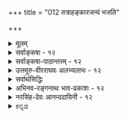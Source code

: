 +++
title = "012 तत्राहङ्कारजन्यं भजति"

+++
<details><summary>मूलम्</summary>

तत्राहङ्कारजन्यं भजति परिणतैः शब्दमात्रं नभस्त्वं तद्वत्तन्मात्रपूर्वास्तदुपरि मरुदग्न्यम्बुभूम्यः क्रमात्स्युः ।  
सूक्ष्मस्थूलस्वभावस्वगुणसमुदयप्रक्रियातारतम्यात् तन्मात्राभूतभेदः कललदधिनयात् कल्पितस्तत्त्वविद्भिः ॥ १२ ॥
</details>

<details><summary>सर्वाङ्कषा - १२</summary>

अनन्तरसृष्टिप्रक्रियायां सांख्यप्रक्रियातो विशेषं निरूपयति - तन्त्रेत्यादिना । **तत्र** = एतादृशसृष्टिप्रक्रियायाम् । **अहङ्कारजन्यम्** = तामसाहङ्कारात् उत्पन्नम् **शब्दमात्रम्** = शब्दतन्मात्रम्, **परिणतैः** = परिणामविशेषैः, **नभस्त्वम्** = आकाशत्वं **भजति** = प्राप्नोति । **तदुपरि** = तदनन्तरम् **तद्वत्** = तथैव, तन्मात्रपूर्वाः तत्तत्तन्मात्रपूर्वाः, **मरुदग्न्यम्बुभूम्यः** = वायुः, तेजः, जलम्, पृथिवी इति चत्वारि भूतानि **क्रमात्** = क्रमशः **स्युः** =भवेयुः। सांख्याः तामसाहङ्कारात् युगपदेव पञ्चतन्मात्राणि भवन्ति, पञ्चतन्मात्रेभ्यः पञ्चभूतानि च युगपदेव भवन्ति । 'अष्टौ प्रकृतयष्षोडशविकाराः' इत्याथर्वणश्रुत्यैतत्सिद्ध्यति । अन्यथा हि द्वादश 

[[27]]

सूक्ष्मस्थूलस्वभावस्वगुणसमुदयप्रक्रियातारतम्यात् 

तन्मात्राभूतभेदः कललदधिनयात् कल्पितस्तत्त्वविद्भिः ॥12॥ 



प्रकृतयः, द्वादश विकारा भवेयुरित्याहुः । सिद्धान्ते तु तच्छ्रुतेस्तात्पर्यस्यान्यथा विवरणात् (श्लो. 15) 'आत्मन आकाशः संभूतः । आकाशाद्वायुः । वायोरग्निः । अग्नेरापः । अद्भ्यः पृथिवी' ( तै. उ. आ. 1) इति श्रुतौ क्रमदर्शनाच्च, आकाशे शब्द एक एव गुणः, तज्जन्ये वायौ शब्दः स्पर्शश्चेति द्वौ गुणौ, तज्जन्ये **अग्नौ** = तेजसि शब्दः, स्पर्श, रूपम् इति त्रयो गुणाः, तज्जन्ये जले शब्दः, स्पर्शः, रूपम्, रसः इति चत्वारो गुणाः, तज्जन्यायां पृथिव्यां शब्दः, स्पर्शः, रूपम्, रस, गन्धश्चेति पञ्च गुणाः, इति एकैकगुणवृद्धेः दर्शनाच्च, तामसाहङ्कारात् शब्दतन्मात्रम्, तस्मादाकाशः, तस्मात् स्पर्शतन्मात्रम् तस्माद्वायुः, तस्मात् रूपतन्मात्रम्, तस्मात्तेजः, तस्मात् रसतन्मात्रम्, तस्मादापः, तस्मात् गन्धतन्मात्रम्, तस्मात् पृथिवी इत्येवं क्रमशः पञ्चतन्मात्राणि, पञ्चभूतानि च भवन्ति । यद्यपि उक्ततैत्तिरीयश्रुतौ तन्मात्राणां सृष्टिर्नोक्ता, अथापि सुबालश्रुत्यनुसारात्सिद्धिः, सृष्टिप्रक्रियायाः 'धाता यथापूर्वमकल्पयत्' ( तै. महा.) इत्येकरूपत्वात् ॥ 

तन्मात्राणां स्वरूपं विवृणोति - सूक्ष्मेत्यादि । सूक्ष्मस्थूलस्वभावेति बहुव्रीहिः । 'सूक्ष्मस्थूलाः स्वभावाः येषाम्' इति, 'सूक्ष्मस्थूलस्वभावाः स्वगुणाः येषाम्' इति पुनरपि बहुव्रीहिः । सूक्ष्मस्थूलस्वभावविशिष्टशब्दादिगुणवन्ति तन्मात्राणि भूतानि च । तेषां समुदयः **उत्पत्तिः** = परिणामः । तस्य प्रक्रियायाः तारतम्यात् **तन्मात्राभूतभेदः** = तन्मात्राणां भूतानाञ्च परस्परं भेदः कललदधिनयात्, तत्त्वविद्भिः कल्पितः इत्यर्थः ॥ 

सूक्ष्मस्थूलस्वभावस्वगुणपदयोः कर्मधारयो न । तदा हि गुणानां प्रत्येकमुत्पत्तिः नैयायिकवत् स्यात् । तदानीं हि गुणानां द्रव्याणां च उपादानोपादेयभावः स्यात् । इत्यादिकं पूर्वमेव (पु. 16) प्रपञ्चितम् । अतः गुणानामुदयो नाम गुणविशिष्टद्रव्याणामेव परिणामः । अतोऽत्र बहुव्रीहिसमासः । तदा तु सूक्ष्मस्थूलस्वभावस्वगुणानि तन्मात्राणि भूतानि च । तेषां समुदयः - उत्पत्तिरित्यर्थः । तन्मात्राण्यपि द्रव्यविशेषाण्येव, न केवलगुणरूपाणि । केवलगुणस्य प्रत्येकमवस्थानासंभवात् । तन्मात्राणां प्रकृतिद्रव्यपरिणामरूपत्वेन द्रव्यत्वानपायात् । अतश्च द्रव्याणामेव तेन तेन रूपेण परिणामात्, द्रव्याणामेवोपादानोपादेयभावः, न तु द्रव्यगुणयोरिति न काप्यनुपपत्तिः । तथा च सूक्ष्मस्वभावयुक्तगुणविशिष्टद्रव्यस्य स्थूलस्वभावयुक्तगुणविशिष्टद्रव्यात्मना परिणाम एव तत्तदुत्पत्तिपदार्थः । यथा - तामसाहङ्कारः सूक्ष्मशब्दविशिष्टशब्दतन्मात्ररूपेण परिणमते । तच्च शब्दतन्मात्रं स्थूलशब्दविशिष्टाकाशात्मना परिणमते । तच्चाकाशं सूक्ष्मशब्दस्पर्शविशिष्टस्पर्शतन्मात्ररूपेण परिणमते । तच्च स्पर्शतन्मात्रं स्थूलशब्दस्पर्शविशिष्टवायुरूपेण परिणमते । स च वायुः सूक्ष्मशब्दस्पर्शरूपविशिष्टरूपतन्मात्ररूपेण परिणमते । तच्च रूपतन्मात्रं स्थूलशब्दस्पर्शरूपविशिष्टतेजोरूपेण परिणमते । तच्च तेजः सूक्ष्मशब्दस्पर्शरूपरसविशिष्टरसतन्मात्ररूपेण परिणमते । तच्च रसतन्मात्रं स्थूलशब्दस्पर्शरूपरसविशिष्टजलरूपेण परिणमते । तच्च जलं सूक्ष्मशब्दस्पर्शरूपरसगन्धविशिष्टगन्धतन्मात्ररूपेण परिणमते । तच्च गन्धतन्मात्रं स्थूलशब्दस्पर्शरूपरसगन्धविशिष्टपृथिवीरूपेण 



[[28]]

परिणमते इति पञ्चतन्मात्राणां पञ्चभूतानां च उत्पत्तिप्रकारः । तन्मात्राणां भूतानां च कललदधिनी दृष्टान्तौ । पयस आतञ्चनेन दधिरूपेण परिणामः न हि हठादेकक्षणे भवति । किन्तु क्रमश एव । तत्र मध्यावस्था कललमित्युच्यते । तच्च न पयः, नापि दधि । अत एव नाम्लम्, नापि मधुरम् । तद्वदेव पूर्वभूतोत्तरभूतयोः मध्ये तन्मात्रात्मक परिणामो भवतीत्यर्थः । एवं सत्येव एकैकगुणवृद्ध्यादिकं संगच्छेत ॥ 

ननु 'प्रकृतिरिह गुणैस्सत्त्वपूर्वैरुपेता' इति प्रकृतिमात्रस्य लक्षणमुक्तम् । महदादीनां लक्षणानि कुतो नोक्तानि ? इति चेत्, चिदचिदीश्वररूपतत्त्वत्रयज्ञानमेव मुक्तिहेतुरिति सिद्धान्तः इत्यादिकं हि पूर्वमेवोक्तम् (श्लो. 4) । तत्राचित्पदेन हि त्रिगुणप्रकृतिरेवोच्यते । इतराणि तत्त्वानि तद्विकृतिरूपाणि । अतो मूलप्रकृतेः प्राधान्यात्तल्लक्षणमुक्तम् । इतरेषां तु सुगमं लक्षणम् । एतद्विस्तरः न्यायसिद्धाञ्जने द्रष्टव्यः । तत्संगृह्य किञ्चिदुच्यते - प्रकृतेः अव्यक्तत्वात्, तदधिकृत्य वचोऽप्यधिकं न प्रसरेत् । महदादयस्तु व्यक्तानीत्युच्यन्ते । यद्यपि महदादितत्त्वान्यपि नास्माकं व्यक्तानि । हन्त ! किं बहुना ? पृथिव्यादितत्त्वान्यपि नास्माकं कदापि व्यक्तानि । पञ्चीकृतं स्थूलं भौतिकं पृथिव्यादिकमस्मच्चक्षुर्गोचरः । अतोऽस्मद्दृष्ट्या तत्त्वं सर्वमव्यक्तमेव । अथापि प्रकृतिव्यतिरिक्तानि तत्त्वानि कदाचित्केषाञ्चिद्योगिनां भवेयुर्गोचराः । प्रकृतिस्तु तेषामप्यगोचरः । अतस्तत्तत्त्वमव्यक्तमुच्यते । अत एवोच्यते भगवता 'दैवी ह्येषा गुणमयी मम माया दुरत्यया । मामेव ये प्रपद्यन्ते मायामेतां तरन्ति ते ॥ ' ( गी. 7-14 ) इति । सांख्यैः या प्रकृतिरित्युच्यते, सैव वेदान्तिभिः मायेत्युच्यते । जीवावारकत्वात् तम इति, सृष्ट्यादिकार्ये भगवतः प्रधानोपकरणत्वात् प्रधानमिति चोच्यते । एवमक्षरशब्दोऽपि प्रकृतौ प्रयुज्यते - 'अव्यक्तमक्षरे लीयते । अक्षरं तमसि लीयते' (सु. 2) इत्यादौ प्रकृतेर्विलक्षणावस्था निर्दिश्यन्ते । प्रकृतेर्निरन्वयविनाशाभावात् कुत्रचित्तथा कथनम् । एतस्मादव्यक्तात्प्रथमं महत्तत्त्वं भवति । महदादीनां तत्त्वान्तरत्वमपि सुबालादिसिद्धम् । व्यक्ततत्त्वेष्वस्य बृहत्त्वात् महदित्युच्यत इत्यनुपदमेवोक्तम् । एवं जीवबुद्धिप्रसरहेतुत्वात् बुद्धितत्त्वमितीदमुच्यते ॥ 

[[1]]

यद्यपि सिद्धान्ते 'बुद्धिरुपलब्धिर्ज्ञानमित्यनर्थान्तरम्' (न्या. सू. 1-1-15) इति गौतमीयप्रक्रियया बुद्धिः, ज्ञानमिति पर्याये पदे । अथाप्यस्ति विशेषोऽत्रेत्यग्रिमसरे विव्रियते । 'बुद्धिरव्यक्तमेव च ' ( गी. 13- 5) इतिवचनमत्र स्मर्तव्यम् । शिष्टं पश्चात् ॥ 

महत्तत्त्वात् अहंकाराख्यं तत्त्वं प्रभवति । एवञ्च महत्तत्त्वाव्यवहितोत्तरावस्थावद्द्रव्यत्वमेवास्य लक्षणम् । अथवा 'अहम्' इति जीवस्य प्रत्यक्त्वव्यवहारादिहेतुत्वात् तत्तत्त्वमहंकारपदेनोच्यते । ततश्च प्रत्यक्त्वव्यवहारकारणं तत्त्वमहंकारः । यद्यपि प्रत्यक्त्वमात्मनोऽसाधारणधर्मः; अथापि तद्व्यवहारस्तु संसारिजीवानां शरीरसंबन्धादेव । शरीरं च चतुर्विंशतितत्त्वोपादानकमिति अग्रे ( श्लो. 23 ) प्रदर्श्यते । अतश्शरीरेऽहंकारतत्त्वस्य सत्त्वात् स्थूलाहंबुद्धिः, अहंभावना चात्मनः अहमिति अभिमानपूर्वकव्यवहारहेतुर्भवतीति अहंव्यवहारहेतुरहंकारः। अधिकमग्रे ( जीव. 2, 4) भविष्यति । त्रिगुणद्रव्योपादानकत्वात् सर्वाण्यप्युत्तरतत्त्वानि त्रिगुणवन्त्येव । अत एव सात्त्विकादिभेदवन्ति । अत एवाहंकारोऽपि सात्त्विकराजसतामसभेदेन त्रिविधः । सात्त्विकाहंकारादेकादशेन्द्रियाणि, तामसाहंकाराच्छब्दतन्मात्रं च जायते । राजसस्तूभयानुग्राहकः ॥ 

[[29]]



सात्त्विकाहंकारात् घ्राणरसनचक्षुस्त्वक्श्रोत्राणि पञ्चज्ञानेन्द्रियाणि, गन्धरसरूपस्पर्शशब्दग्राहकाणि, वाक्पाणिपादपायूपस्थानि, वचनादानगमनोत्सर्गानन्दविशेषकरणानि पञ्चकर्मेन्द्रियाणि, मनश्चेत्येकादशेन्द्रियाणि भवन्ति । एवञ्च सात्त्विकाहङ्काराव्यवहितोपादानकत्वमिन्द्रियाणां सामान्यलक्षणम् । विशेषलक्षणान्यप्येवं सुज्ञेयानि । मनसस्तु सुखादि साक्षात्कारहेतुत्वं लक्षणम् । सुखादीनां स्वप्रकाशत्वेऽपि, तदनुसन्धानहेतुत्वं मनस एव । व्यवसायानुव्यवसाययोर्भेदविचारस्तदवसरे भविष्यति । 

केचित्तु – सात्त्विकाहंकारात् पञ्चज्ञानेन्द्रियाणि मनश्च, राजसाहंकारात्पञ्चकर्मेन्द्रियाणि च भवन्तीत्याहुः । अपरे तु मनः उभयात्मकमुभयविधेन्द्रियप्रेरकत्वादित्याहुः ॥ 

तामसाहंकारजन्यत्वे सति आकाशोपादानत्वं शब्दतन्मात्रस्य लक्षणम् । शब्दतन्मात्रादाकाशम् । आकाशात् स्पर्शतन्मात्रम् । तस्मात् वायुः । ततोरूपतन्मात्रम् । ततः तेजः । तेजसः रसतन्मात्रम्, तत आपः । ततो गन्धतन्मात्रम् । ततः पृथिवी ॥ 

[[1]]

I 

सांख्यास्तु भूतादेः पञ्चतन्मात्राणि साक्षादेव जायन्ते । तेभ्यः पञ्च भूतानि युगपद्भवन्तीत्याहुः । परं त्वेवं सति पञ्चभूतेष्वेकोत्तरगुणवृद्धिरहेतुका स्यादिति पूर्वोक्तक्रमणैवोत्पत्तिर्युक्ता ॥ 

केचित्तु, भूतादेः पञ्चतन्मात्राणि युगपदेव भवन्ति । शब्दतन्मात्रसहकृतादहंकारात् आकाशः । स्पर्शतन्मात्रसहकृतादाकाशाद्वायुः । रूपतन्मात्रसहकृतवायोस्तेजः । रसतन्मात्रसहकृतात्तेजसः आपः । गन्ध तन्मात्रसहकृताभ्यः अद्भ्यः पृथिवीति वदन्ति । तन्मात्रतत्त्वानां संज्ञाबलात्, गुणानां क्रमवृद्धेः 'आकाशाद्वायुः' इत्यादिश्रुतेश्चैवमिति भावः । अत्यन्तातीन्द्रियेषु व्यर्थचर्चया न कोऽपि लाभ इत्यवधेयम् ॥ 

एवञ्च आकाशाव्यवहितपूर्वोपादानत्वं शब्दतन्मात्रलक्षणम् । शब्दतन्मात्राव्यवहितोपादानकत्वम्, शब्दवत्त्वे सति स्पर्शशून्यत्वं वा आकाशस्य लक्षणम् । स्पर्शतन्मात्राव्यवहितोपादानकत्वम्, रूपशून्यत्वे सति स्पर्शवत्त्वं वा वायोर्लक्षणम् । रूपतन्मात्राव्यवहितोपादानकत्वम्, रसशून्यत्वे सति रूपवत्त्वं वा तेजसो लक्षणम् । रसतन्मात्राव्यवहितोपादानकत्वम्, गन्धशून्यत्वे सति रसवत्त्वं वा अपां लक्षणम् । एवं गन्धतन्मात्राव्यवहितोपादानकत्वम्, गन्धवत्त्वं वा पृथिव्या लक्षणम् । एवम् 'वैशेषिकशैलीमनुसृत्य यथावस्थितपदार्थस्वरूपं ह्यत्र विशोध्यते ' ( न्या. सि. बुद्धि.) इत्याचार्यसार्वभौमैरेवाभिधानात् तत्तन्त्रोक्तान्यपि लक्षणानि यथार्हं शोधयित्वा योजनीयानि । तस्य तन्त्रस्य तदर्थमेवावतारादिति ॥ 

ननु तन्मात्राभूतयोर्विशेषः कः ? न च 'कललदधिनयात्' इत्यादिना तेषां स्वरूपं प्रदर्शितमेवेति वाच्यम्; भूतापेक्षयातिरिक्तत्वमात्रमेव तेन सिद्धम्, स्वरूपपरिचये तद्दृष्टान्तमपर्याप्तम् । 'तन्मात्र 'पददर्शने हि तस्य द्रव्यत्वं नास्तीति प्रतीयते । **'तदेव** = तन्मात्रम्' इति किल पदनिष्पत्तिः । तथा च ' रूपतन्मात्रम् ' ‘रसतन्मात्रम्’ इत्यादिपदैः गुणमात्रमुच्यते, न तु तदाश्रयद्रव्यम् । यथा आकाशवाय्वोर्मध्ये 'स्पर्शतन्मात्रं ' परिगण्यते । एवञ्चाकाशाख्यद्रव्यस्य स्पर्शगुणमिश्रणे वायुर्भवतीति सिद्ध्यति । एवं वायुना साकं रूपस्य मिश्रणे तेजो भवति । एवञ्च तत्र तत्र मध्येऽधिकस्य तत्तद्गुणस्य मिश्रणमात्रादेवानन्तराणि एकैकगुणवृद्ध्या 

मध्ये 



[[30]]

पञ्चभूतानि भवन्ति । द्रव्यं तु सिद्धमेव गुणाश्रयतया । अतस्तन्मात्राणि स्वतन्त्रगुणरूपाणि कुतो न स्युरित्यादिपरीक्षाया अवश्यकर्तव्यत्वे, तत्परित्यागः कुत इति चेत्; व्यस्मार्षीः किल त्वमाचार्यसार्वभौमस्य हितवचनम् ‘चिन्तासाफल्यमान्द्यात् श्रमबहुलतया तत्र तज्ज्ञैरुदासि' ( श्लो. 15) इति । तन्मात्राणि हि श्रुतिमात्रसिद्धानीति प्रमाणं प्रदर्शितम् । प्रमेयस्वरूपमपि 'कललदधिनयात्' इत्यनेनैव प्रदर्शितम् ॥ 

[[1]]

ननु भोः दृष्टान्तः प्रदर्शितः । दान्तिकं कीदृशमुच्यताम् ? दृष्टा किल क्षीरदध्योर्मध्ये काचनावस्था द्रव्यस्य । तदात्वे हि तत् न क्षीरम्, नापि दधि । दधिवत् कठिनमपि न, क्षीरवत् द्रवमपि न तत् । एवं क्षीरवन्मधुरमपि न, दधिवदाम्लमपि न । तद्वदेव शब्दतन्मात्रं नाहंकारः, नाप्याकाशः; किन्तु मध्ये 'कलल' वत् विलक्षणं द्रव्यमित्यादिकं स्वयमेव ज्ञातुं शक्यम् । अयि भोः ! अत्रैव वर्तते केशः । ‘शब्दतन्मात्रम्' इत्युच्यते, अथापि 'द्रव्यम्' इत्युच्यते । कथमिदं विरुद्धार्थकं पदद्वयमेकत्र प्रयुज्यते ? आः ! अवगतं तव संशयबीजम् । 'मात्र' पदश्रवणाधीनसांकर्यप्रयुक्तस्संशयः । मात्रपदव्युत्पत्तिः भवद्बुद्धिस्था, न त्वाचार्योक्ता । संज्ञा हि सा ' तन्मात्रम्' इति । गुणगुणिभावस्य समर्थनादेव ( श्लो. 4) शब्दोऽन्यः, शब्दतन्मात्रं चान्यदिति सुगमम् । किं सुगमम् ? अद्रव्यं पृथग्विभक्तमेव किल ! अतस्तन्मात्रं स्वतन्त्रं वस्तु सिद्धमेवेति चेत्; अत्रैवास्ति केशः, भोः ! अद्रव्यं पृथग्विभक्तम्, अत एव स्वतन्त्रमिति तु किञ्चिदिव सत्यम् । अद्रव्यं हि द्रव्यादपृथग्भूतम्, द्रव्यभिन्नम्, द्रव्यपरतन्त्रञ्च । अयि भोः ! किमिदमुच्यते ? अपृथग्भूतम्, भिन्नमिति च । पृथक्त्वं हि भेदसाधकम् । अपृथक् चेत् कथं भिन्नं भवेत् ? सत्यम्, पृथक्त्वं हि भेदापादकमेव । परं तु पृथक्त्वमन्यत् पृथक्सिद्धिश्चान्या । गुणो हि गुणिनो भिन्नोऽपि, पृथक् न वर्तते । अथापि तयोर्भेद अवर्जनीय इति पूर्वमेव ( श्लो. 8) प्रसाधितम् । एवञ्च तन्मात्रपदस्य संज्ञात्वेन रूढत्वात्, यौगिकत्वाभावात् तन्मात्रपदं न गुणवाचि, किन्तु द्रव्यवाच्येव । अत एव 'रूपतन्मात्रम्' 'रसतन्मात्रम्' इत्याद्दुच्यते, न तु ' रूपमात्रम् ' ' रसमात्रम्' इत्यादि । अत एव ' तन्मात्रा' इति स्त्रीलिङ्गान्तमपि पदं दृश्यते । ‘तन्मात्राभूतभेदः’(श्लो. 12 ) इति प्रयोगोऽपि द्रष्टव्यः । किमधिकोक्त्या ! प्रकृतेरेवैते परिणामविशेषाः। प्रकृतिस्तु द्रव्यमेव, उपादानत्वात् । तत्परिणामभूतानि तन्मात्राण्यपि द्रव्याण्येव नूनम् । शिष्टमद्रव्यसरे ॥ 

[[1]]

नन्वनुपदमेव (श्लो. 16) तत्तच्छब्दवाच्यस्य परमात्मन एव सर्वत्रोपादानत्वसमर्थनात् तदिदं लक्षणं परमात्मन्यतिव्याप्तं स्यात्किलेति चेत्, कोऽयं महान् विषयः ? 'वेदान्ताध्ययनेन हि व्युत्पत्तिः पूर्यते ' इति न्यायेन तथा वक्तव्यम्, न तु लोकदृष्ट्या । अथवा त्रिगुणत्वे सतीति विशेष्यताम् ॥ 

सति प्रमेयनिष्कर्षे शब्दोऽपि स्ववशे यदि । शब्दस्तु योज्यतां बुद्ध्या न स्याद्दोषो यथा, तथा ॥ सर्वव्यावृत्तमश्वत्वं यदि प्रत्यक्षतो भवेत् । अतिव्याप्त्यादिदोषाः किं तदा स्युरिति चिन्त्यताम् ॥ दीयतां वस्त्वनुभवे दृष्टिश्शुद्धा यथा भवेत् । शब्दायत्ता नैव जातु ह्यर्थानां तु परिस्थितिः ॥ 

अस्तु भोः ! इदं सर्वंम् । तत्त्वत्रयदृष्ट्या प्रकृतिरित्येकमेव तत्त्वम् । परिणामदृष्ट्या तु चतुर्विंशतितत्त्वानीति व्यवह्रियत इत्युक्तम् । जगदेव खलु प्रकृतेः परिणामरूपम् । एवं सति परिणामदृष्ट्या वा कथं चतुर्विंशतित्वम् ? अनन्तानीत्येव किल वक्तव्यमिति चेत् ; संप्रदायस्तथेति तु सुलभमुत्तरमात्मगौरव- 

13. 

[[31]]

[ सृष्टिक्रमो नियत एव ] 

अद्भ्योऽग्निस्तेजसस्ता इति न हि वचसोर्बाधितुं युक्तमेकं 

निर्वाहः कल्पभेदाद्यदि, न, दृढमितात् तत्त्वसृष्ट्यैकरूप्यात् । व्यष्टौ ताभ्यः कदाचित् तदुपजनिरतो व्यत्ययस्तत्समष्टौ 

आदावप्सृष्टिवादः श्रुतिमितमितरन्न प्रतिक्षेप्तुमीष्टे ॥13॥ 



रक्षकम् । परं तु ज्ञानविज्ञानसंपन्नास्त्वाचार्याः सर्वमालोच्य त्रिगुणतत्त्वं परस्परमत्यन्तविलक्षणपरिणामविशेषदृष्ट्या चतुर्विंशतितत्त्वात्मकमिति पर्यगणयन् समष्टिसृष्टौ । व्यष्टिसृष्टिदृष्ट्या पदार्थास्त्वनन्ता इत्येतावत्त्वत्र पर्याप्तम् । अत्रैवास्ति परिणामविवर्तयोर्वैलक्षण्यादिविचारः । सर्वं क्रमशः (श्लो. 22) स्पष्टीभविष्यति ॥ 

अस्त्विदमपि यथोक्तं तथैव । तत्त्वं नाम किमुच्यते ? तत्त्वमिति पदं तु द्विविधम् । एकं 'तस्य भावः तत्वम्', यौगिकम् । एतत्तु तच्छब्दार्थदृष्ट्या यत्किञ्चिदपि भवितुमर्हति । अन्यच्च तत्त्वपदं संज्ञारूपं समष्टिपदार्थवाचकम्, न तु धर्मवाचकम् । लोकरूढ्या तु अनारोपितम्, अबाधितं सत्यभूतं वस्तु तत्त्व - मुच्यते । एतत्तु अनेकविधम्, भवितुमर्हति । 'सत्यस्य सत्यम्' इत्यादिवचनात् तरतमभावापन्नं तत् । निरुपाधिकं सत्यं ब्रह्मैकमेव । तत्तद्देशकालोपाधिकं सत्यमितरत् सर्वं भवति । एवं विभागापरिचयमूलकमेव ‘ब्रह्मैकमेव सत्यम्, इतस्तु मिथ्या' इत्यादयः परेषां वादा इत्यादिकं क्रमाद्व्यक्तीभविष्यति ॥ १२ ॥
</details>


<details><summary>सर्वाङ्कषा-पाठान्तरम् - १२</summary>

अनन्तरसृष्टिप्रक्रियायां सांख्यप्रक्रियातो विशेषं निरूपयति- तत्रेत्यादिना । तत्र = एतादृशसुष्टि- प्रक्रियायाम्‌ । अहङ्कारजन्यम्‌ = तामसाहङ्कारात्‌ उत्पन्नम्‌ शब्दमात्रम्‌ = शब्दतन्मात्रम्‌, परिणतैः = परिणामविशेषैः, नभस्त्वम्‌ = आकाशत्वं भजति = प्राप्नोति । तदुपरि = तदनन्तरम्‌ तद्वत् = तथैव, तन्मात्रपूर्वाः = तत्तत्तन्मात्रपूर्वाः, मरुदग्न्यम्बुभूम्यः = वायुः, तेजः, जलम्‌, पृथिवी इति चत्वारि भूतानि क्रमात्‌ = क्रमशः स्युः = भवेयुः । सांख्याः तामसाहङ्कारात्‌ युगपदेव पञ्चतन्मात्राणि भवन्ति, पञ्चतन्मात्रेभ्यः पञ्चभूतानि च युगपदेव भवन्ति । 'अष्टौ प्रकृतयष्षोडशविकाराः' इत्याथर्वणश्रुत्यैतत्सिद्ध्यति । अन्यथा हि द्वादश प्रकृतयः, द्रादश विकारा भवेयुरित्याहुः । सिद्धान्ते तु तच्छुतेस्तात्पर्यस्यान्यथा विवरणात्‌ (श्लो. १५) 'आत्मन॑ आका॒शस्संभू॑तः । आ॒का॒शाद्वा॒युः । वा॒योर॒ग्निः । अ॒ग्नेरापः॑ । अ॒द्भ्यः पृ॑थि॒वी । (तै.उ.५.१४.१) इति श्रुतौ क्रमदर्शनाच्च, आकाशे शब्द एक एव गुणः, तज्जन्ये वायौ शब्दः स्पर्शश्चेति द्वौ गुणौ, तज्जन्ये अग्नौ = तेजसि शब्दः, स्पर्शः, रूपम्‌ इति त्रयो गुणाः, तज्जन्ये जले शब्दः, स्पर्शः, रूपम्‌, रसः इति चत्वारो गुणाः, तज्जन्यायां पृथिव्यां शब्दः, स्पर्शः, रूपम्‌, स्सः, गन्धश्चेति पञ्च गुणाः, इति एकैकगुणवृद्धेः दर्शनाच्च, तामसाहङ्कारात्‌ शब्दतन्मात्रम्‌, तस्मादाकाशः, तस्मात्‌ स्पर्शतन्मात्रम्‌ तस्माद्वायुः , तस्मात्‌ रूपतन्मात्रम्‌, तस्मात्तेजः, तस्मात्‌ रसन्मात्रम्‌, तस्मादापः, तस्मात्‌ गन्धतन्मात्रम्‌, तस्मात्‌ पृथिवी इत्येवं क्रमशः पञ्चतन्मात्राणि, पञ्चभूतानि च भवन्ति । यद्यपि उक्ततैत्तिरीयश्रुतौ तन्मात्राणां सृष्टिर्नोक्ता, अथापि सुबालश्रुत्यनुसारात्सिद्धिः, सृष्टिप्रक्रियायाः धा॒ता य॑थापू॒र्वम॑कल्पयत् (तै.महा. ६.१.९) इत्येकरूपतवात्‌ ॥   
तन्मात्राणां स्वरूपं विवृणोति- सूक्ष्मेत्यादि । सृक्ष्मस्थूलस्वभावेति बहुव्रीहि: । 'सूक्ष्मस्थूलाः स्वभावाः येषाम्‌' इति, 'सूक्ष्मस्थूलस्वभावाः स्वगुणाः येषाम्‌' इति पुनरपि बहुव्रीहिः । सूक्ष्मस्थूलस्वभावविशिष्टशब्दादिगुणवन्ति तन्मात्राणि भूतानि च । तेषां समुदयः = उत्पत्तिः = परिणामः । तस्य प्रक्रियायाः तारतम्यात्‌ तन्मात्राभूतभेदः = तन्मात्राणां भूतानाञ्च परस्परं भेदः कललदधिनयात्‌, तत्त्वविद्भिः कल्पितः इत्यर्थः ॥   
सूक्ष्मस्थूलस्वभावस्वगुणपदयोः कर्मधारयो न । तदा हि गुणानां प्रत्येकमुत्पत्तिः नैयायिकवत्‌ स्यात्‌ । तदानीं हि गुणानां द्रव्याणां च उपादानोपादेयभावः स्यात्‌ । इत्यादिकं पूर्वमेव(पु.१६) प्रपञ्चितम्‌ । अतः गुणानामुदयो नाम गुणविशिष्टद्रव्याणामेव परिणामः । अतोऽत्र बहुव्रीहिसमासः । तदा तु सूक्ष्मस्थूलस्वभावस्वगुणानि तन्मात्राणि भूतानि च । तेषां समदयः- उत्पत्तिरित्यर्थः । तन्मात्राण्यपि द्रव्य- विशेषाण्येव, न केवलगुणरूपाणि । केवलगुणस्य प्रत्येकमवस्थानासंभवात्‌ । तन्मात्राणां प्रकृतिद्रव्यपरिणामरूपत्वेन द्रव्यत्वानपायात्‌ । अतश्च द्रव्याणामेव तेन तेन रूपेण परिणामात्‌, द्रव्याणामेवोपादानोपादेयभावः, न तु द्रव्यगुणयोरिति न काप्यनुपपत्तिः । तथा च सूक्ष्मस्वभावयुक्तगुणविशिष्टद्रव्यस्य स्थूलस्वभावयुक्तगुणविशिष्टद्रव्यात्मना परिणाम एव तत्तदुत्पत्तिपदार्थः । यथा- तामसाहङ्कारः सुक्ष्मशब्दविशिष्टशब्दतन्मात्ररूपेण परिणमते । तच्च शब्दतन्मात्रं स्थूलशब्दविशिष्टाकाशात्मना परिणमते । तच्चाकाशं सूक्ष्मशब्दस्पर्शविशिष्टस्पर्शतन्मात्ररूपेण परिणमते । तच्च स्पर्शतन्मात्रं स्थूलशब्दस्पर्शविशिष्टवायुरूपेण परिणमते । स च वायुः सूक्ष्मशब्दस्पर्शरूपविशिष्टरूपतन्मात्ररूपेण परिणमते । तच्च रूपतन्मात्रं स्थूलशब्दस्पर्शरूप-विशिष्टतेजोरूपेण परिणमते । तच्च तेजः सूक्ष्मशब्दस्पर्शरूपरसविशिष्टरसतन्मात्ररूपेण परिणमते । तच्च रसतन्मात्रं स्थूलशब्दस्पर्शरूपरसविशिष्टजलरूपेण परिणमते । तच्च जलं सूक्ष्मशब्दस्पर्शरूपरसगन्ध- विशिष्टगन्धतन्मात्ररूपेण परिणमते । तच्च गन्धतन्मात्रं स्थूलशब्दसपर्शरूपरसगन्धविशिष्टपृथिवीरूपेण ` परिणमते इति पञ्चतन्मात्राणां पञ्चभूतानां च उत्पत्तिप्रकारः । तन्मात्राणां भूतानां च कललदधिनी दृष्टान्तौ । पयस आतञ्चनेन दधिरूपेण परिणामः न हि हठादेकक्षणे भवति । किन्तु क्रमश एव । तत्र मध्यावस्था कललमित्युच्यते । तच्च न पयः, नापि दधि । अत एव नाम्लम्‌, नापि मधुरम्‌ । तद्वदेव पूर्वभूतोत्तरभूतयोः मध्ये तन्मात्रात्मकपरिणामो भवतीत्यर्थः । एवं सत्येव एकैकगुणवृद्ध्यादिकं संगच्छेत ॥   
ननु 'प्रकृतिरिह गुणैस्सत्त्वपूर्वैरूपेता' इति प्रकृतिमात्रस्य लक्षणमुक्तम्‌ । महदादीनां लक्षणानि कुतो नोक्तानि? इति चेत्‌, चिदचिदीश्वररूपतत्त्वत्रयज्ञानमेव मक्तिहेतुरिति सिद्धान्तः इत्यादिकं हि पूर्वमेवोक्तम्‌ (श्लो.४) । तत्राचित्पदेन हि त्रिगुणप्रकृतिरेवोच्यते । इतराणि तत्त्वानि तद्विकृतिरूपाणि । अतो मूलप्रकृतेः प्राधान्यात्तल्लक्षणमुक्तम्‌ । इतरेषां तु सुगमं लक्षणम्‌ । एतद्विस्तरः न्यायसिद्धाञ्जने द्रष्टव्यः । तत्संगृह्य किञ्चिदुच्यते - प्रकृतेः अव्यक्तत्वात्‌, तदधिकृत्य वचोऽप्यधिकं न प्रसरेत्‌ । महदादयस्तु व्यक्तानीत्यु- च्यन्ते । यद्यपि महदादितत्त्वान्यपि नास्माकं व्यक्तानि । हन्त! किं बहुना? पृथिव्यादितत्त्वान्यपि नास्माकं कदापि व्यक्तानि । पञ्चीकृतं स्थूलं भौतिकं पृथिव्यादिकमस्मच्चक्षुर्गोचरः । अतोऽस्मद्दृष्ट्या तत्त्वं सर्वमव्यक्तमेव । अथापि प्रकृतिव्यतिरिक्तानि तत्त्वानि कदाचित्केषाञ्चिद्योगिनां भवेयुर्गोचराः । प्रकृतिस्तु तेषामप्यगोचरः । अतस्तत्तत्त्वमव्यक्तमुच्यते । अत एवोच्यते भगवता 'दैवी ह्येषा गुणमयी मम माया दुरत्यया । मामेव ये प्रपद्यन्ते मायामेतां तरन्ति ते ॥' (गी. ७.१४) इति । सांख्यैः या प्रकृतिरित्युच्यते, सैव वेदान्तिभिः मायेत्युच्यते । जीवावारकत्वात्‌ तम इति, सुष्ट्यादिकार्ये भगवतः प्रधानोपकरणत्वात्‌ प्रधानमिति चोच्यते । एवमक्षरशब्दोऽपि प्रकृतौ प्रयुज्यते- 'अव्यक्तमक्षरे लीयते । अक्षरं तमसि लीयते' (सु.२) इत्यादौ प्रकृतेर्विलक्षणावस्था निर्दिश्यन्ते । प्रकृतेर्निरन्वयविनाशाभावात्‌ कुत्रचित्तथा कथनम्‌ । एतस्मादव्यक्तात्प्रथमं महत्तत्त्वं भवति । महदादीनां तत्त्वान्तरत्वमपि सुबालादिसिद्धम्‌ । व्यक्ततत्त्वेष्वस्य बृहत्त्वात्‌ महदित्युच्यत इत्यनुपदमेवोक्तम्‌ । एवं जीवबुद्धिप्रसरहेतुत्वात्‌ बुद्धितत्त्वमितीदमुच्यते ॥   
यद्यपि सिद्धान्ते 'बुद्धिरुपलब्धिर्ज्ञानमित्यनर्थान्तरम्‌' (न्या.सू. १.१.१५) इति गौतमीयप्रक्रियया बुद्धिः, ज्ञानमिति पर्याये पदे । अथाप्यस्ति विशेषोऽत्रेत्यग्रिमसरे विव्रियते । 'बुद्धिरव्यक्तमेव च' (गी. १३.५) इतिवचनमत्र स्मर्तव्यम्‌ । शिष्टं पश्चात्‌ ॥   
महत्तत्त्वात्‌ अहंकाराख्यं तत्त्वं प्रभवति । एवञ्च महत्तत्त्वाव्यवहितोत्तरावस्थावद्द्रव्यत्वमेवास्य लक्षणम्‌ । अथवा 'अहम्‌' इति जीवस्य प्रत्यक्त्वव्यवहारादिहेतुत्वात्‌ तत्तत्त्वमहंकारपदेनोच्यते । ततश्च प्रत्यक्त्वव्यवहारकारणं तत्त्वतमहंकारः । यद्यपि प्रत्यक्त्वमात्मनोऽसाधारणधर्मः; अथापि तद्व्यवहारस्तु संसारिजीवानां शरीरसंबन्धादेव । शरीरं च चतुर्विंशतितत्त्वोपादानकमिति अग्रे (श्लो.२३) प्रदर्श्यते । अतश्शरीरेऽहंकारततत्त्वस्य सत्त्वात्‌ स्थलाहंबुद्धिः, अहंभावना चात्मनः अहमिति अभिमानपूर्वकव्यवहारहेुतुर्भवतीति अहंव्यवहारहेतुरहंकारः । अधिकमग्रे (जीव. २,४) भविष्यति । त्रिुणद्रव्योपादानकत्वात्‌ सर्वाणयप्युत्तरतत्त्वानि त्रिगुणवन्त्येव । अत एव सात्त्विकादिभेदवन्ति । अत एवाहंकारोऽपि सात्त्विकराजसतामसभेदेन त्रिविधः । सात्त्विकाहंकारादेकादशेन्द्रियाणि, तामसाहंकाराच्छब्दतन्मात्रं च जायते । राजसस्तूभयानुग्राहकः ॥   
सात्त्विकाहंकारात्‌ घ्राणरसनचक्षुस्त्वक्श्रोत्राणि पञ्चज्ञानेन्द्रियाणि, गन्धरसरूपस्पर्शशब्दग्राहकाणि, वाक्पाणिपादपायुपस्थानि, वचनादानगमनोत्सर्गानन्दविशेषकरणानि पञ्चकर्मेन्द्रियाणि, मनश्चेत्येकादशेन्द्रियाणि भवन्ति । एवञ्च सात्त्विकाहङ्काराव्यवहितोपादानकत्वमिन्द्रियाणां सामान्यलक्षणम्‌ । विशेषलक्षणान्यप्येवं सुज्ञेयानि । मनसस्तु सुखादि साक्षात्कारहेतुत्वं लक्षणम्‌ । सुखादीनां स्वप्रकाशत्वेऽपि, तदनुसन्धानहेतुत्वं मनस एव । व्यवसायानुव्यवसाययोर्भेदविचारस्तदवसरे भविष्यति ॥   
केचित्तु- सात्त्विकाहंकारात्‌ पञ्चज्ञानेन्द्रियाणि मनश्च, राजसाहंकारात्पञ्चकर्मेन्द्रियाणि च भवन्तीत्याहुः । अपरे तु मनः उभयात्मकमुभयविधेन्द्रियप्रेरकत्वादित्याहः ॥   
तामसाहंकारजन्यत्वे सति आकाशोपादानत्वं शब्दतन्मात्रस्य लक्षणम्‌ । शब्दतन्मात्रादाकाशम्‌ | आकाशात्‌ स्पर्शतन्मात्रम्‌ । तस्मात्‌ वायुः । ततोरूपतन्मात्रम्‌ । ततः तेजः । तेजसः रसतन्मात्रम्‌, तत आपः । ततो गन्धतन्मात्रम्‌ । ततः पृथिवी ॥   
सांख्यास्तु भूतादेः पञ्चतन्मात्राणि साक्षादेव जायन्ते । तेभ्यः पञ्चभूतानि युगपद्भवन्तीत्याहुः । परं   
त्वेवं सति पञ्चभूतेष्वेकोत्तरगुणवृद्धिरहेतुका स्यादिति पूर्वोक्तक्रमणैवोत्पत्तिर्युक्ता ॥   
केचितु, भूतादेः पञ्चतन्मात्राणि युगपदेव भवन्ति । शब्दतन्मात्रसहकृतादहंकारात्‌ आकाशः । स्पर्शतन्मात्रसहकृतादाकाशाद्वायुः । रूपतन्मात्रसहकृतवायोस्तेजः । रसतन्मात्रसहकृतात्तेजसः आपः । गन्धतन्मात्रसहकृताभ्यः अद्भ्यः पृथिवीति वदन्ति । तन्मात्रतत्त्वानां संज्ञाबलात्‌, गुणानां क्रमवृद्धेः 'आकाशाद्वायुः' इत्यादिश्रुतेश्चैवमिति भावः । अत्यन्तातीन्द्रियेषु व्यर्थचर्चया न कोऽपि लाभ इत्यवधेयम्‌ ॥   
एवञ्च आकाशाव्यवहितपूर्वोपादानत्वं शब्दतन्मात्रलक्षणम्‌ । शब्दतन्मात्राव्यवहितोपादानकत्वम्‌, शब्दवत्त्वे सति स्पर्शशून्यत्वं वा आकाशस्य लक्षणम्‌ । स्पर्शतन्मात्राव्यवहितोपादानकत्वम्‌, रूपशून्यत्वे सति स्पर्शवत्त्वं वा वायोर्लक्षणम्‌ । रूपतन्मात्राव्यवहितोपादानकत्वम्‌, रसशून्यत्वे सति रूपवत्त्वं वा तेजसो लक्षणम्‌ । रसतन्मात्राव्यवहितोपादानकत्वम्‌, गन्धशून्यत्वे सति रसवत्त्वं वा अपां लक्षणम्‌ । एवं गन्धतन्मात्राव्यवहितोपादानकत्वम्‌, गन्धवत्त्वं वा पृथिव्या लक्षणम्‌ । एवम्‌ 'वैशेषिकषशैलीमनुसृत्य यथास्थितपदाथैस्वरूपं ह्यत्र विशोध्यते' (न्या.सि.बुद्धि.) इत्याचार्यसार्वभौमेरेवाभिधानात्‌ तत्तन्त्रोक्तान्यपि लक्षणानि यथार्हं शोधयित्वा योजनीयानि । तस्य तन्त्रस्य तदर्थमेवावतारादिति ॥   
ननु तन्मात्राभूतयोर्विशेषः कः? न च 'कललदधिनयात्‌' इत्यादिना तेषां स्वरूपं प्रदर्शितमेवेति वाच्यम्‌; भूतापेक्षयातिरिक्तत्वमात्रमेव तेन सिद्धम्‌, स्वरूपपरिचये तद्दृष्टान्तमपर्याप्तम्‌ । 'तन्मात्र' पददर्शने हि तस्य द्रव्यत्वं नास्तीति प्रतीयते । 'तदेव = तन्मात्रम्‌' इति किल पदनिष्पत्तिः । तथा च 'रूपतन्मात्रम्‌' 'रसतन्मत्रम्‌' इत्यादिपदैः गुणमात्रमुच्यते, न तु तदाश्रयद्रव्यम्‌ । यथा आकाशवाय्वोरमध्ये 'स्पर्शतन्मात्रं' परिगण्यते । एवञ्चाकाशाख्यद्रव्यस्य स्यर्शगुणमिश्रणे वायुर्भवतीति सिद्ध्यति । एवं वायुना साकं रूपस्य मिश्रणे तेजो भवति । एवञ्च तत्र तत्र मध्येऽधिकस्य तत्तद्गुणस्य मिश्रणमात्रादेवानन्तराणि एकैकगुणवृद्ध्या पञ्चभूतानि भवन्ति । द्रव्यं तु सिद्धमेव गुणाश्रयतया । अतस्तन्मात्राणि स्वतन्त्रगुणरूपाणि कुतो न स्युरित्यादिपरीक्षाया अवश्यकर्तव्यत्वे, तत्परित्यागः कुत इति चेत्‌; व्यस्मार्षीः किल त्वमाचार्यसार्वभौमस्य, हितवचनम्‌ 'चिन्तासाफल्यमान्द्यात्‌ श्रमबहुलतया तत्र तज्ज्ञैरुदासि' (श्लो.१५) इति । तन्मात्राणि हि श्रुतिमात्रसिद्धानीति प्रमाणं प्रदर्शितम्‌ । प्रमेयस्वरूपमपि 'कललदधिनयात्‌' इत्यनेनैव प्रदर्शितम्‌ ॥   
ननु भोः दृष्टान्तः प्रदर्शितः । दार्ष्टान्तिकं कीदृशमुच्यताम्‌? दृष्टा किल क्षीरदध्योर्मध्ये काचनावस्था द्रव्यस्य । तदात्वे हि तत्‌ न क्षीरम्‌, नापि दधि । दधिवत्‌ कठिनमपि न, क्षीरवत्‌ द्रवमपि न तत्‌ । एवं क्षीरवन्मधुरमपि न, दधिवदाम्लमपि न । तद्वदेव शब्दतन्मात्रं नाहंकारः, नाप्याकाशः; किन्तु मध्ये 'कलल'वत्‌ विलक्षणं द्रव्यमित्यादिकं स्वयमेव ज्ञातुं शक्यम्‌ । अयि भोः! अत्रैव वर्तते क्लेशः । 'शब्दतन्मात्रम्‌' इत्युच्यते, अथापि 'द्रव्यम्‌' इत्युच्यते । कथमिदं विरुद्धार्थकं पदद्वयमेकत्र प्रयुज्यते? आः! अवगतं तव संशयबीजम्‌ । 'मात्र' पदश्रवणाधीनसांकर्यप्रयुक्तस्संशयः । मात्रपदव्युत्पत्तिः भवद्बुद्धिस्था, न त्वाचार्योक्ता । संज्ञा हि सा 'तन्मात्रम्‌' इति । गुणगुणिभावस्य समर्थनादेव (श्लो.४) शब्दोऽन्यः, शब्दतन्मात्रं चान्यदिति सुगमम्‌ । किं सुगमम्‌? अद्रव्यं पृथग्विभक्तमेव किल! अतस्तन्मात्रं स्वतन्त्रं वस्तु सिद्धमेवेति चेत्‌; अत्रैवास्ति क्लेशः, भोः! अद्रव्यं पृथग्विभक्तम्‌, अत एव स्वतन्त्रमिति तु किञ्चिदिव सत्यम्‌ । अद्रव्यं हि द्रव्यादपृथग्भूतम्‌, द्रव्यभिन्नम्‌, द्रव्यपरतन्त्रञ्च । अयि भोः! किमिदमुच्यते? अपृथग्भूतम्‌, भिन्नमिति च । पृथक्त्वं हि भेदसाधकम्‌ । अपृथक्‌ चेत्‌ कथं भिन्नं भवेत्‌? सत्यम्‌, पृथक्त्वं हि भेदापादकमेव । परं त पृथक्त्वमन्यत्‌, पृथक्सिद्धिश्चान्या । गुणो हि गुणिनो भित्रोऽपि, पृथक्‌ न वर्तते । अथापि तयोर्भेद अवर्जनीय इति पूर्वमेव (श्लो.८) प्रसाधितम्‌ । एवञ्च तन्मात्रपदस्य संज्ञात्वेन रूढत्वात्‌, यौगिकत्वाभावात्‌ तन्मात्रपदं न गुणवाचि, किन्तु द्रव्यवाच्येव । अत एव 'रूपतन्मात्रम्‌' 'रसतन्मात्रम्‌' इत्याद्युच्यते, न तु 'रूपमात्रम्‌' 'रसमात्रम्‌' इत्यादि । अत एव 'तन्मात्रा' इति स्रीलिङ्गान्तमपि पदं दृश्यते । 'तन्मात्राभूतभेदः' (श्लो.१२) इति प्रयोगोऽपि द्रष्टव्यः । किमधिकोक्त्या! प्रकृतेरेवैते परिणामविशेषाः । प्रकृतिस्तु द्रव्यमेव, उपादानत्वात्‌ । तत्परिणामभूतानि तन्मात्राण्यपि द्रव्याण्येव नूनम्‌ । शिष्टमद्रव्यसरे ॥   
नन्वनुपदमेव (श्लो.१६) तत्तच्छब्दवाच्यस्य परमात्मन एव सर्वत्रोपादानत्वसमर्थनात्‌ तदिदं लक्षणं परमात्मन्यतिव्याप्तं स्यात्किलेति चेत्‌, कोऽयं महान्‌ विषयः? 'वेदान्ताध्ययनेन हि व्युत्पत्तिः पूर्यते' इति न्यायेन तथा वक्तव्यम्‌, न तु लोकदृष्ट्या । अथवा त्रिगुणत्वे सतीति विशेष्यताम्‌ ॥   
सति प्रमेयनिष्कर्षे शब्दोऽपि स्ववशे यदि । शब्दस्तु योज्यतां बुद्ध्या न स्याद्दोषो यथा, तथा ॥ सर्वव्यावृत्तमश्वत्वं यदि प्रत्यक्षतो भवेत्‌ । अतिव्याप्त्यादिदोषाः किं तदा स्युरिति चिन्त्यताम्‌ ॥ दीयतां वस्त्वनुभवे दृष्टिश्शुद्धा यथा भवेत्‌ । शब्दायत्ता नैव जातु ह्यर्थानां तु परिस्थितिः ॥   
अस्तु भोः! इदं सर्वम्‌ । तत्त्वत्रयदृष्ट्या प्रकृतिरित्येकमेव तत्त्वम्‌ । परिणामदृष्ट्या तु चतुर्विंशति- तत्त्वानीति व्यवह्रियत इत्युक्तम्‌ । जगदेव खलु प्रकृतेः परिणामरूपम्‌ । एवं सति परिणामदृष्ट्या वा कथ चतुर्विंशतित्वम्‌? अनन्तानीत्येव किल वक्तव्यमिति चेत्‌; संप्रदायस्तथेति तु सलभमुत्तरमात्मगौरव- रक्षकम्‌ । परं तु ज्ञानविज्ञानसंपन्नास्त्वाचार्याः सर्वमालोच्य त्रिगुणतत्त्वं परस्परमत्यन्तविलक्षणपरिणामविशेषदृष्ट्या चतुर्विंशतितत्त्वात्मकमिति पर्यगणयन्‌ समष्टिसृष्टौ । व्यष्टिसृष्टिदृष्ट्या पदार्थास्त्वनन्ता इत्येतावत्त्वत्र पर्याप्तम्‌ । अत्रैवास्ति परिणामविवर्तयोर्वैलक्षण्यादिविचारः । सर्वं क्रमशः (श्लो.२२) स्पष्टीभविष्यति ॥   
अस्त्विदमपि यथोक्तं तथैव । तत्त्वं नाम किमुच्यते? तत्त्वमिति पदं तु द्विविधम्‌ । एकं 'तस्य भावः तत्वम्‌', यौगिकम्‌ । एतत्तु तच्छब्दार्थदृष्ट्या यत्किञ्चिदपि भवितुमर्हति । अन्यच्च तत्त्वपदं संज्ञारूपं समष्टिपदार्थवाचकम्‌, न तु धर्मवाचकम्‌ । लोकरूढ्या तु अनारोपितम्‌, अबाधितं सत्यभूतं वस्तु तत्त्व- मुच्यते । एतत्तु अनेकविधम्‌, भवितुमर्हति । 'सत्यस्य सत्यम्‌' इत्यादिवचनात्‌ तरतमभावापन्नं तत्‌ । निरुपाधिकं सत्यं ब्रह्मैकमेव । तत्तद्देशकालोपाधिकं सत्यमितरत्‌ सर्वं भवति । एवं विभागापरिचयमूलकमेव 'ब्रह्मैकमेव सत्यम्‌, इतरत्तु मिथ्या' इत्यादयः परेषां वादा इत्यादिकं क्रमाद्व्यक्तीभविष्यति ॥ १२ ॥
</details>


<details><summary>उत्तमूरु-वीरराघवः अलभ्यलाभः - १२</summary>

परो मात्राः प्रजनयतीत्युक्तम् । भूतजमकत्वमप्यत्र गर्भितम् । तत् सर्वं यादृशक्रमात्, तस्मिन् क्रमे आगम एव मूलमिति तत्प्रदर्शनमनन्तरश्लोके । एकमेव तन्मात्रमहंकारजन्यम्; तत एकमेव भूतम् । परिणतेरिति पदेन शब्दतन्मात्रपदं द्रव्यपरम्, न तु गुणमात्रपरमिति व्यक्तीकृतम् । विपर्ययमिति । श्रुतेः प्रबलत्वादिति भावः । भूतादौ - तामसाहंकारे । अयं भूतादिशब्दश्चाहंकारे प्रयुक्तः भूतस्य भूतोत्पादकत्वं वारयतीति च तद्भावः । स्मृतिः विष्णुपुराणादिरूपा । ननु बहुवचनसार्थक्याय तन्मात्रत्रयमेव तज्जन्यमिष्यतामित्यत्राह बहुत्वस्य चेति । तन्मात्रत्रयमात्रस्याप्रसिद्धत्वादिति भावः । अनुपबृंहणेति । मन्दमतीनां कतिपयश्रुतिग्राहिणामर्थतत्त्वनिर्धारणासामर्थ्यात् उपबृंहणमपेक्षितम् । भारतविष्णुपुराणानेकपाञ्चरात्ररूपोबृंहणभूयस्त्वेन शब्धदतन्मात्र-आकाश-स्पर्शतन्मात्र-वायु-रूपतन्मात्र-तेजो-रसतन्मात्र-तोय-गन्धतन्मात्र- पृथवीनां क्रमेणोत्पत्तिविषये क्षुतिरस्तीति दृढनिश्चितम् । उपबृंहणानि ह्यन्योन्यघटितानि । एककण्ठानि एकार्थपर्यवसायीनीति यावत् । अतो भूयसांन्यायेन सुबालश्रुतेरेकस्या एवार्थोऽन्यो वर्णनीयः । तत्र हि एकस्य शब्दतन्मात्रस्यैव भूतादौ अहंकारे लयात् तन्मात्राणीति बहुवचनं न घटते । बहुवचनस्थले, गुणे त्वन्याय्यकल्पनेति पाशाधिकरणन्यायेन एकत्वलक्षणेति पूर्वमीमांसायाम्, ''तथा प्राणाः” इत्यधिकरणे उत्तरमीमांसायाञ्च सिद्धम् । यद्वा बहुत्वरूपार्थमेव गृहीत्वा तस्य शब्दतन्मात्रे स्वाश्रयावयवघटितत्वसंबन्धेनान्वयो विवक्षणीयः । पक्षीकरणार्हसांशगगनकारणमत्वात् शब्दतन्मात्रमपि ह्यनेकांशात्मकमेव । अवयवसमुदायातिरिक्तावयव्यभावाश्च बहुत्वं नानावयवात्मके तन्मात्रे सुघटितमेव । अवश्यञ्च श्रुतिरियं श्रुत्यन्तरं स्वर्य निर्णयेऽपेक्षते; अत्र आकाशस्येन्द्रियाणाञ्च लयस्थानानुक्तेः । न ह्यकाशमिन्द्रियेषु वा सर्वेषु तन्मात्रेषु वा लीयेत, तेषामुपादानत्वायोगादिति भाव । अन्योन्यघटितोपबृंहणेत्यस्य, अन्यघटिततत्तत्तन्मात्रतत्तद्भूतविषयकोपबृंहणेत्यर्थो वा । तद्वत् - एकतन्मात्रानन्तरमेकभूतोत्पत्तिरित्युक्तरीत्येत्यर्थः । ननु कथमद्रव्यमुपादानम्, अस्मन्मते गुणगुणिनोर्भेदादित्यत्राह सूक्ष्मेति । शब्दरूपगुणो यत्र द्रव्ये सूक्ष्मतया, तत् शब्दतन्मात्रम्, यत्र स्थूलः, तत् अकाशम् । तथा च सूक्ष्मस्थूलरूपगुणोत्पत्तिप्रकारप्रयुक्तं यत् तारतम्यम्, तेन तन्मात्रभूतयोर्भेदः । समुदयशब्दः इहोत्पत्तिवाची, न समुदायवाची । कललशब्दः गर्भगतमध्यापस्थायामपि प्रयुज्यते । अत आह कललशब्दोऽत्रेति ॥ १२ ॥
</details>

<details><summary>सर्वार्थसिद्धिः</summary>

एवं प्रकृत्यादीनामागमगम्यत्वं सृष्टिप्रकारं च संजगृहे । अथ तेषु तन्मात्रसृष्टौ श्रुतिस्मृतिविप्रतिपत्तेस्संशयं विपर्ययं वा निरस्यति-तत्रेति ॥ श्रूयते हि "तन्मात्राणि भूतादौ लीयन्त" इति । नच श्रुतिविरुद्धा स्मृतिरुदीयेत; अतः पञ्चानामपि तन्मात्राणां तामसाहङ्कारादुत्पतिः । बहुवचनात् बहुत्वस्य च प्रसिद्धितो नियमः । भूतानां तु यथास्वं तन्मात्रेभ्यः क्रमादुत्पत्तिरिति कश्चिन्मन्यते । तं प्रति ब्रूमःन ह्यनुपबृंहणा श्रुतिराप्ततमा । अन्योन्यघटितानेकोपबृंहणविरोधे तदनुगुणं नेतव्या । अतः पाशवद्बहुवचनमनादरणीयम् । अंशभूयस्त्वव्यक्त्यर्थं वा । तस्माच्छब्दतन्मात्रमेकमहङ्कारजन्यम्, तच्च परिणतिविशेषादाकाशत्वं भजते । एतेन सर्वत्र सृष्टौ द्रव्यानुवृत्तिस्सूच्यते । तद्वत् - आकाशवत् । तन्मात्रपूर्वाणि वाय्वादिभूतानि स्युः । 

ननु यदि शब्दाद्याश्रयतया तत्तद्भूतत्वं तर्हि कथं तत्र पञ्चकद्वय-कॢप्तिरित्यत्राह - सूक्ष्मेति ।  
स्वगुणा इह शब्दादयः,  
तेषां समुदय उत्पत्तिः ।  
तत्प्रक्रियातारतम्यं सूक्ष्म-स्थूल-स्वभावतयैव ।  
तच्च शास्त्रगम्यम् । कललशब्दोऽत्र दुग्धदधिमध्यावस्थाविषयः । तत्र हि निवृत्तभूयिष्ठमाधुर्यमीषदम्लत्वमुपलभ्यते तथा स्यात् ॥ १२ ॥ इति तन्मात्रभूतसृष्टिप्रकारः ॥
</details>


<details><summary>अभिनव-रङ्गनाथः भाव-प्रकाशः - १२</summary>

\*श्रूयते हीत्यादि । अयमत्र सौबालश्रुतिक्रमः - 'पृथिव्यप्सु लीयते आपस्तेजसि लीयन्ते तेजो वायौ लीयते वायुराकाशे आकाशमिन्द्रियेषु इन्द्रियाणि तन्मात्रेषु तन्मात्राणि भूतादौ लीयन्ते' इत्यादि । \*नचेत्यादि । तदुक्तं पूर्वतन्त्रे 'विरोधे त्वनपेक्ष्यं स्यादसति ह्यनुमानं' (३-३- ३) इति । \*स्मृतिः - विष्णुपुराणादिकं । पञ्चरात्रवचनानि चान्यत्र (न्या-सि-व्या) उदाहृतानि ।  
\*भूतानामित्यादि एतच्च अत्रैवात्तेरत्र 'भूतान्येकद्वित्रिचतुःपञ्चभिस्तन्मात्रैरारभ्यन्त इति साङ्ख्याः' इत्यत्र स्फुटम् । एवं प्रकृतेर्महान्..... पञ्चभ्यः पञ्चभूताति(२२) इति कारिकातत्वकौमुद्यामपि । उपबृंहणशून्यश्रुतेस्साङ्ख्याभिमतसाधकता न सम्भवतीत्याह - \*न हीति । विरोघाधिकरणाविरोधो नेत्याह \*अन्योन्यघटितेति - तन्मात्रभूतघटितेत्यर्थः । \*अनेकेत्यनेन 'विप्रतिषिद्धधर्माणां समवाये भूयसां स्यात्सघर्मत्वं' (१२-२-२) इति न्यायस्सूचितः । अतः पञ्चरात्रस्मृतेः मानान्तरानपेक्ष-प्रामाण्योपपादनपूर्वकं श्रुत्या सह विकल्पस्यागमप्रामाण्ये साधिततया च न विरोधाधिकरणविरोध इति भावः । अत्र 'तन्मात्राणि भूतादौ लीयन्ते' इति श्रुतिस्तु न साक्षाद्यौगपद्येनाप्ययपरा; 'पृथिव्यप्सु लीयते' इत्यादिपूर्ववाक्यविरोधात् 'आकाशाद्वायुः' इत्यादिश्रुत्यन्तरविरोधाच्च । तथात्वे हि पृथिवी गन्धतन्मात्रे लीयते आपो रसतन्मात्रे लीयन्ते इत्यादिक्रममुक्त्वा तन्मात्राणि भूतादाविति वक्तव्यं । नचेयं श्रुतिरत्यन्तक्रमनिर्बन्धपरा; आकाशमिन्द्रियेषु इन्द्रियाणि तन्मात्रेषु इति भवतामप्यनभिमतक्रमविशेषापातप्रतीतेः इति श्रीन्यायसिद्धाञ्जनश्रीसूक्तिरनुसन्धेया । \*पाशवदिति - 'विप्रतिपत्तौ विकल्पस्स्यात् गुणेत्वन्याय्यकल्पनैकदेशत्वात्' (९-३-१५) इति जैमिनिसूत्रे चैतदर्थोऽवसेयः ॥ १२ ॥
</details>


<details><summary>नरसिंह-देवः आनन्ददायिनी - १२</summary>

त्रिगुणपरीक्षायां तन्मात्रादेरागमिकता महदाद्युत्पत्तिप्रकारश्च  
सत्वाद्युन्मेषभिन्नादित्यादिना सृष्टिरुक्ता । पुनस्तदुक्तौ पौनरुक्त्यमिति शङ्कां परिहरन्नवसरसङ्गतिं दर्शयति) माशङ्क्यावतारयति - एवं प्रकृत्यादीनामिति । श्रुतिस्मृतिविप्रतिपत्तेरिति - 'तन्मात्राणि भूतानामिति । तत्र पौर्वापर्यमात्रे तात्पर्यं न त्वव्यवधानांशोऽपि स्वीकार्यः । तथा सत्याथर्वणश्रुतिबाधापत्तेः । न च स युक्तः; अबाधेनोपपत्तौ बाधस्यान्याय्यत्वात् । अत एव भट्टपादैर्विरोधाधिकरणे -  
यदि द्वित्राङ्गुलं मध्ये विमुच्योत्तरभागतः ।  
वेष्ट्येतौदुम्बरी तत्र किं नाम न कृतं भवेत् ॥  
इति । श्रुतिस्मृत्योरविरोधोऽङ्गीकृतश्चेत् किं पुनश्श्रुत्योरिति भावः । कश्चित् - साङ्ख्यः । अनुपबृंहणेति - त्रिवृत्करणादिश्रुतिवदिति भावः । तर्हि बहुवचनस्य का गतिरित्यत्राह - पाशवदिति । अग्नीषोमीये एकपशुके पाशबहुत्वाभाव।त् 'अदितिः पाशानिति' बहुवचनमविवक्षितं अंशबहुत्वपरं वा तत्र निर्णीतं । तथात्रायविवक्षा शब्दतन्मात्राणामनेत्वज्ञापनेन चरितार्थं वेति भावः । उपसर्जनस्यापि तात्पर्यात्परामर्शस्तच्छब्देनेत्याह - आकाशवदिति । मूले कललदधिनयादित्यत्र नाडीमुष्ट्योश्चेति ज्ञापकादुपपत्तिरिति भावः ॥ १२ ॥
</details>

<details><summary>ಕನ್ನಡ</summary>

उळिद तत्त्वगळ सृष्टियन्नु विवरिसुत्तारॆ तत्र अहङ्कारजन्यं शब्द मात्रं परिणतै नभं भजति अदरल्लि साकाहङ्कारदिन्द हुट्टिद शब्द तन्मात्रवु परिणाम विशेषदिन्द आकाशत्वावस्थॆयन्नु हॊन्द- इदॆ. तद्वत् तन्मात्रपूर्वाः मरुदन्नु भूम्यः क्रमात् प्यः - अदरन्तॆ आया तन्मात्रगळ मूलक वायु, अग्नि जल, पृथिवी, 

ऎम्ब तत्त्वगळु क्रमवागि आगुवुवु. 

साङ्ख्यरन्तॆ ई सिद्धान्तदल्लू प्रकृतितत्त्व २४ विधवागिरुत्तदॆ. आदरॆ पञ्चतन्मात्रगळिगॆ तामसाहङ्कारदिन्द ऒट्टिगॆ उत्पत्तियन्नु साङ्ख्यरु हेळुत्तारॆ. सिद्धान्तदल्लि शब्द तन्मात्र ऒन्दे तामसाहङ्कारदिन्द उत्पन्न- वागुत्तदॆ. शब्द तन्मात्रदिन्द आकाश, अदरिन्द स्पर्शतन्मात्र, अदरिन्द वायु, अदरिन्द रूपतन्मात्र, अदरिन्द तेजस्सु, अदरिन्द रसतन्मात्र, अदरिन्द जल, अदरिन्द गन्धतन्मात्र, अदरिन्द पृथिवि ऎन्दु क्रमवा- गिये इवुगळु उत्पन्नवागुत्तवॆ. 'आकाशाद्वायु, वायोर, अष्टे रापः, अदृः पृथिवी' ऎन्दु श्रुतियल्लि क्रमवागिये सृष्टियन्नु हेळिदॆ. तन्मात्रगळु सूक्ष्मवस्तुवाद्दरिन्द ई श्रुतियल्लि अवन्नु बेरॆयागि हेळलिल्ल. सुबालोपनिषत्तिनल्लि अवुगळन्नु हेळिरुवुदरिन्द इल्ल. आ आर्थसिद्दश्लोक 13] 



17 

सूक्ष्मलस्वभावस्वगुणसमुदय प्रक्रियातारतम्यात् 

तन्मात्राभूतभेदः कललदधिनयात्नल्पि तस्तनिद्विः ॥ १२ ॥ - 13- [सृष्टि क्रम ऎन्दू ऒन्दे रीतियल्लिरुत्तदॆ] अदग्निस्तेजसस्ता इति नहि वचसोर्बाधितुंयुक्त मेकं निर्वाहः कल्पभेदाद्यदि न दृढमितात्यसृष्टॆ 88 करू स्यात् । 

व्य ताभ्यः कदाचित्तदु पजनिरतो व्यत्ययस्तत्समष् आदावसृष्टिवादः श्रुतिमितमितरन्न प्रतिक्षेपु मीष्टे ॥ १३ ॥ 

भूतगळिगू तन्मात्रगळिगू इरुव भेदवन्नु विवरिसुत्तारॆ सूक्ष्म स्कूल स्वभाव स्वगुणसमुदय प्रक्रियातारतम्यात् तन्मात्रा भूतभेदः कललदनयात् तत्त्वनि कल्पितः सूक्ष्म मत्तु स्कूलवाद स्वभाववन्नुळ्ळ तम्म तम्म शब्दादि गुणगळ अभिव्यक्तिरीतिय तारतम्यदिन्द ऐदु तन्मात्रगळिगू ऐदु भूतगळिगू वैषम्यवन्नु కలల मत्तु मॊसरिन क्रमदिन्द तत्त्वज्ञानिगळु निरूपिसिरुवरु. 

हालिगॆ हॆप्पु हाकि मॊसरागुवाग हालिगू मॊसरिगू नडुविन अवस्थॆयन्नु 'कलल' ऎन्नुत्तारॆ. हीगॆये हिन्दिन भूतक्कू मुन्दिन भूतक्कू मध्यदल्लिरुव सूक्ष्मवाद तत्त्ववे तन्मात्र'वॆनिसिदॆ ॥ १२ । 

</details>
